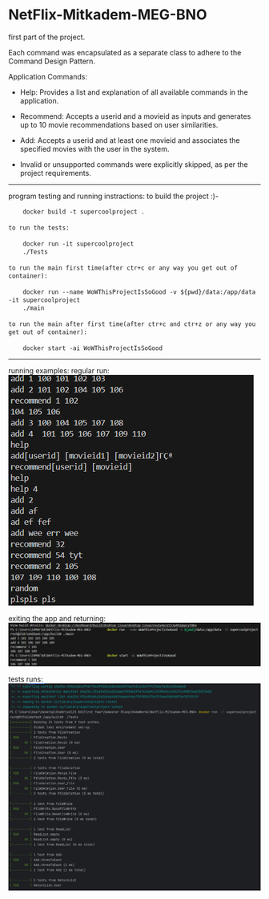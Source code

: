 # NetFlix-Mitkadem-MEG-BNO

first part of the project.

Each command was encapsulated as a separate class to adhere to the Command Design Pattern.

Application Commands:
- Help: Provides a list and explanation of all available commands in the application.

- Recommend: Accepts a userid and a movieid as inputs and generates up to 10 movie recommendations based on user similarities.

- Add: Accepts a userid and at least one movieid and associates the specified movies with the user in the system.

* Invalid or unsupported commands were explicitly skipped, as per the project requirements.

-----------------------------------------------------------------------------------------------------------------------------------------

program testing and running instractions:
    to build the project :)-
    
        docker build -t supercoolproject .

    to run the tests:

        docker run -it supercoolproject
        ./Tests

    to run the main first time(after ctr+c or any way you get out of container):

        docker run --name WoWThisProjectIsSoGood -v ${pwd}/data:/app/data -it supercoolproject
        ./main

    to run the main after first time(after ctr+c and ctr+z or any way you get out of container):

        docker start -ai WoWThisProjectIsSoGood


-----------------------------------------------------------------------------------------------------------------------------------------



running examples:
regular run:
![alt text](image.png)

exiting the app and returning:
![alt text](image-1.png)

tests runs:
![alt text](image-2.png)